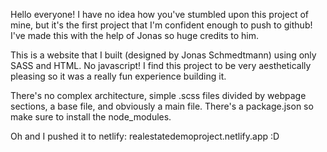 Hello everyone! I have no idea how you've stumbled upon this project of mine, but it's the first project
that I'm confident enough to push to github! I've made this with the help of Jonas so huge credits to him.

This is a website that I built (designed by Jonas Schmedtmann) using only SASS and HTML. No javascript!
I find this project to be very aesthetically pleasing so it was a really fun experience building it.

There's no complex architecture, simple .scss files divided by webpage sections, a base file, and obviously
a main file. There's a package.json so make sure to install the node_modules.

Oh and I pushed it to netlify: realestatedemoproject.netlify.app :D
